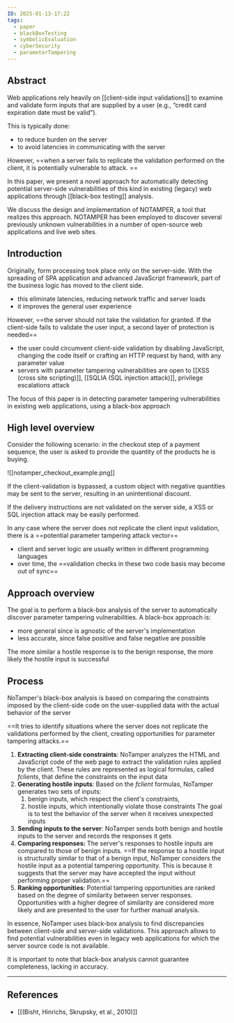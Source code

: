 ```yaml
---
ID: 2025-01-13-17:22
tags:
  - paper
  - blackBoxTesting
  - symbolicEvaluation
  - cyberSecurity
  - parameterTampering
---
```

## Abstract

Web applications rely heavily on [[client-side input validations]] to examine and validate form inputs that are supplied by a user (e.g., “credit card expiration date must be valid”).

This is typically done:
- to reduce burden on the server
- to avoid latencies in communicating with the server

However, ==when a server fails to replicate the validation performed on the client, it is potentially vulnerable to attack. ==

In this paper, we present a novel approach for automatically detecting potential server-side vulnerabilities of this kind in existing (legacy) web applications through [[black-box testing]] analysis. 

We discuss the design and implementation of NOTAMPER, a tool that realizes this approach. NOTAMPER has been employed to discover several previously unknown vulnerabilities in a number of open-source web applications and live web sites.

## Introduction

Originally, form processing took place only on the server-side. With the spreading of SPA application and advanced JavaScript framework, part of the business logic has moved to the client side.
- this eliminate latencies, reducing network traffic and server loads
- it improves the general user experience

However, ==the server should not take the validation for granted. If the client-side fails to validate the user input, a second layer of protection is needed==
- the user could circumvent client-side validation by disabling JavaScript, changing the code itself or crafting an HTTP request by hand, with any parameter value
- servers with parameter tampering vulnerabilities are open to [[XSS (cross site scripting)]], [[SQLIA (SQL injection attack)]], privilege escalations attack

The focus of this paper is in detecting parameter tampering vulnerabilities in existing web applications, using a black-box approach

## High level overview

Consider the following scenario: in the checkout step of a payment sequence, the user is asked to provide the quantity of the products he is buying. 

![[notamper_checkout_example.png]]

If the client-validation is bypassed, a custom object with negative quantities may be sent to the server, resulting in an unintentional discount.

If the delivery instructions are not validated on the server side, a XSS or SQL injection attack may be easily performed.

In any case where the server does not replicate the client input validation, there is a ==potential parameter tampering attack vector==
- client and server logic are usually written in different programming languages
- over time, the ==validation checks in these two code basis may become out of sync==

## Approach overview

The goal is to perform a black-box analysis of the server to automatically discover parameter tampering vulnerabilities. A black-box approach is:
- more general since is agnostic of the server's implementation
- less accurate, since false positive and false negative are possible

The more similar a hostile response is to the benign response, the more likely the hostile input is successful
## Process

NoTamper's black-box analysis is based on comparing the constraints imposed by the client-side code on the user-supplied data with the actual behavior of the server

==It tries to identify situations where the server does not replicate the validations performed by the client, creating opportunities for parameter tampering attacks.==

1. **Extracting client-side constraints**: NoTamper analyzes the HTML and JavaScript code of the web page to extract the validation rules applied by the client. These rules are represented as logical formulas, called *fclients*, that define the constraints on the input data
2. **Generating hostile inputs**: Based on the *fclient* formulas, NoTamper generates two sets of inputs: 
	1. benign inputs, which respect the client's constraints,
	2. hostile inputs, which intentionally violate those constraints
	The goal is to test the behavior of the server when it receives unexpected inputs
3. **Sending inputs to the server**: NoTamper sends both benign and hostile inputs to the server and records the responses it gets
4. **Comparing responses:** The server's responses to hostile inputs are compared to those of benign inputs. ==If the response to a hostile input is structurally similar to that of a benign input, NoTamper considers the hostile input as a potential tampering opportunity. This is because it suggests that the server may have accepted the input without performing proper validation.==
5. **Ranking opportunities**: Potential tampering opportunities are ranked based on the degree of similarity between server responses. Opportunities with a higher degree of similarity are considered more likely and are presented to the user for further manual analysis.

In essence, NoTamper uses black-box analysis to find discrepancies between client-side and server-side validations. This approach allows to find potential vulnerabilities even in legacy web applications for which the server source code is not available.

It is important to note that black-box analysis cannot guarantee completeness, lacking in accuracy.

---
## References
- [[(Bisht, Hinrichs, Skrupsky, et al., 2010)]]